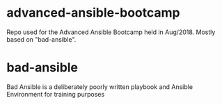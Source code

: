 # advanced-ansible-bootcamp
Repo used for the Advanced Ansible Bootcamp held in Aug/2018. Mostly based on "bad-ansible".

# bad-ansible
Bad Ansible is a deliberately poorly written playbook and Ansible Environment for training purposes
